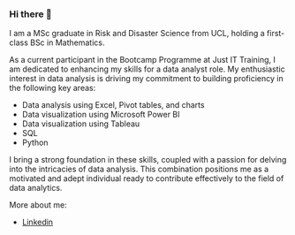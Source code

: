 ### Hi there 👋

I am a MSc graduate in Risk and Disaster Science from UCL, holding a first-class BSc in Mathematics.

As a current participant in the Bootcamp Programme at Just IT Training, I am dedicated to enhancing my skills for a data analyst role. My enthusiastic interest in data analysis is driving my commitment to building proficiency in the following key areas:

* Data analysis using Excel, Pivot tables, and charts
* Data visualization using Microsoft Power BI
* Data visualization using Tableau 
* SQL
* Python

I bring a strong foundation in these skills, coupled with a passion for delving into the intricacies of data analysis. This combination positions me as a motivated and adept individual ready to contribute effectively to the field of data analytics.


More about me:
* [Linkedin](https://www.linkedin.com/in/hamida-sheel-a65b2594/)


